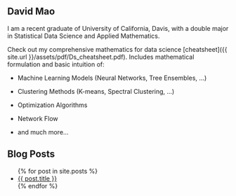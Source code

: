 ## David Mao

I am a recent graduate of University of California, Davis, with a double major in Statistical Data Science and Applied Mathematics.


Check out my comprehensive mathematics for data science [cheatsheet]({{ site.url }}/assets/pdf/Ds_cheatsheet.pdf). Includes mathematical formulation and basic intuition of:

* Machine Learning Models (Neural Networks, Tree Ensembles, ...)

* Clustering Methods (K-means, Spectral Clustering, ...)

* Optimization Algorithms

* Network Flow

* and much more...

## Blog Posts

<ul>
  {% for post in site.posts %}
    <li>
      <a href="{{ post.url }}">{{ post.title }}</a>
    </li>
  {% endfor %}
</ul>
